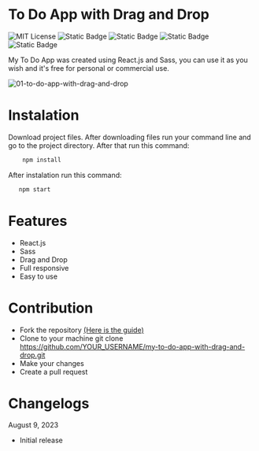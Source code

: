 # To Do App with Drag and Drop

![MIT License](https://img.shields.io/badge/Author-S1mon009-blue.svg) ![Static Badge](https://img.shields.io/badge/React-React?logo=react&logoColor=%2361DAFB&labelColor=%23555&color=%2361DAFB) ![Static Badge](https://img.shields.io/badge/JavaScript-JavaScript?logo=javascript&logoColor=%23F7DF1E&labelColor=%23555&color=%23F7DF1E) ![Static Badge](https://img.shields.io/badge/Sass-Sass?logo=sass&logoColor=%23CC6699&labelColor=%23555&color=%23CC6699) ![Static Badge](https://img.shields.io/badge/npm-npm?logo=npm&logoColor=%23CB3837&labelColor=%23555&color=%23CB3837)

My To Do App was created using React.js and Sass, you can use it as you wish and it's free for personal or commercial use.

![01-to-do-app-with-drag-and-drop](https://github.com/S1mon009/React.js/assets/105738321/4d5fe730-2822-44ff-b902-fd647e5c00f6)

# Instalation

Download project files. After downloading files run your command line and go to the project directory. After that run this command:

```bash
    npm install
```

After instalation run this command:

```bash
   npm start
```

# Features

- React.js
- Sass
- Drag and Drop
- Full responsive
- Easy to use

# Contribution

- Fork the repository [(Here is the guide)](https://docs.github.com/en/get-started/quickstart/fork-a-repo)
- Clone to your machine git clone https://github.com/YOUR_USERNAME/my-to-do-app-with-drag-and-drop.git
- Make your changes
- Create a pull request

# Changelogs

August 9, 2023

- Initial release

